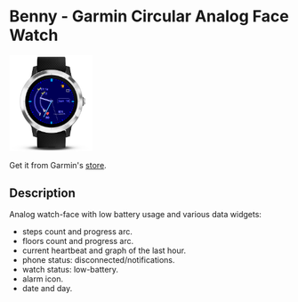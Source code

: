# Benny - Garmin Circular Analog Face Watch 

<img src="screenshots/main.png" width="150px">

Get it from Garmin's [store](https://apps.garmin.com/en-US/apps/8588857b-4b29-4d07-b156-a255d6432e00).

## Description
Analog watch-face with low battery usage and various data widgets:

- steps count and progress arc.
- floors count and progress arc.
- current heartbeat and graph of the last hour.
- phone status: disconnected/notifications.
- watch status: low-battery.
- alarm icon.
- date and day.
